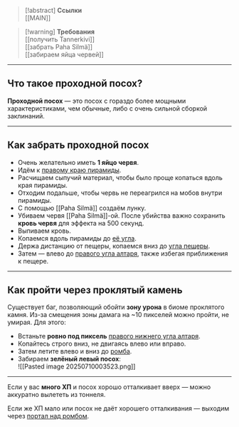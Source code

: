 > [!abstract] **Ссылки**  
> [[MAIN]]

> [!warning] **Требования**  
> [[получить Tannerkivi]]  
> [[забрать Paha Silmä]]  
> [[забираем яйца червей]]
---
## Что такое проходной посох?

**Проходной посох** — это посох с гораздо более мощными характеристиками, чем обычные, либо с очень сильной сборкой заклинаний.

---
## Как забрать проходной посох

- Очень желательно иметь **1 яйцо червя**.
- Идём к [правому краю пирамиды](https://noitamap.com/?x=11316&y=31&zoom=882&map=regular-main-branch).
- Расчищаем сыпучий материал, чтобы было проще копаться вдоль края пирамиды.
- Отходим подальше, чтобы червь не переагрился на мобов внутри пирамиды.
- С помощью [[Paha Silmä]] создаём лунку.
- Убиваем червя [[Paha Silmä]]-ой. После убийства важно сохранить **кровь червя** для эффекта на 500 секунд.
- Выпиваем кровь.
- Копаемся вдоль пирамиды до [её угла](https://noitamap.com/?x=11831&y=534&zoom=882&map=regular-main-branch).
- Держа дистанцию от пещеры, копаемся вниз до [угла пещеры](https://noitamap.com/?x=11814&y=3105&zoom=934&map=regular-main-branch).
- Затем — влево до [правого угла алтаря](https://noitamap.com/?x=10228&y=3097&zoom=882&map=regular-main-branch), также избегая приближения к пещере.

---
## Как пройти через проклятый камень

Существует баг, позволяющий обойти **зону урона** в биоме проклятого камня. Из-за смещения зоны дамагa на ~10 пикселей можно пройти, не умирая. Для этого:

- Встаньте **ровно под пиксель** [правого нижнего угла алтаря](https://noitamap.com/?x=10228&y=3097&zoom=882&map=regular-main-branch).
- Копайтесь строго вниз, не двигаясь влево или вправо.
- Затем летите влево и вниз до [ромба](https://noitamap.com/?x=9995&y=4361&zoom=961&map=regular-main-branch).
- Забираем **зелёный левый посох**:  
    ![[Pasted image 20250710003523.png]]

---
Если у вас **много ХП** и посох хорошо отталкивает вверх — можно аккуратно вылететь из тоннеля.

Если же ХП мало или посох не даёт хорошего отталкивания — выходим через [портал над ромбом](https://noitamap.com/?x=9995&y=4164&zoom=908&map=regular-main-branch).
